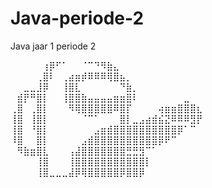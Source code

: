 # Java-periode-2
Java jaar 1 periode 2

⠀⠀⠀⠀⠀⢰⡿⠋⠁⠀⠀⠈⠉⠙⠻⣷⣄⠀⠀⠀⠀⠀⠀⠀⠀⠀⠀⠀⠀⠀
⠀⠀⠀⠀⢀⣿⠇⠀⢀⣴⣶⡾⠿⠿⠿⢿⣿⣦⡀⠀⠀⠀⠀⠀⠀⠀⠀⠀⠀⠀
⠀⠀⣀⣀⣸⡿⠀⠀⢸⣿⣇⠀⠀⠀⠀⠀⠀⠙⣷⡀⠀⠀⠀⠀⠀⠀⠀⠀⠀⠀
⠀⣾⡟⠛⣿⡇⠀⠀⢸⣿⣿⣷⣤⣤⣤⣤⣶⣶⣿⠇⠀⠀⠀⠀⠀⠀⠀⣀⠀⠀
⢀⣿⠀⢀⣿⡇⠀⠀⠀⠻⢿⣿⣿⣿⣿⣿⠿⣿⡏⠀⠀⠀⠀⢴⣶⣶⣿⣿⣿⣆
⢸⣿⠀⢸⣿⡇⠀⠀⠀⠀⠀⠈⠉⠁⠀⠀⠀⣿⡇⣀⣠⣴⣾⣮⣝⠿⠿⠿⣻⡟
⢸⣿⠀⠘⣿⡇⠀⠀⠀⠀⠀⠀⠀⣠⣶⣾⣿⣿⣿⣿⣿⣿⣿⣿⣿⣿⡿⠁⠉⠀
⠸⣿⠀⠀⣿⡇⠀⠀⠀⠀⠀⣠⣾⣿⣿⣿⣿⣿⣿⣿⣿⣿⣿⡿⠟⠉⠀⠀⠀⠀
⠀⠻⣷⣶⣿⣇⠀⠀⠀⢠⣼⣿⣿⣿⣿⣿⣿⣿⣛⣛⣻⠉⠁⠀⠀⠀⠀⠀⠀⠀
⠀⠀⠀⠀⢸⣿⠀⠀⠀⢸⣿⣿⣿⣿⣿⣿⣿⣿⣿⣿⣿⡇⠀⠀⠀⠀⠀⠀⠀⠀
⠀⠀⠀⠀⢸⣿⣀⣀⣀⣼⡿⢿⣿⣿⣿⣿⣿⡿⣿⣿⡿